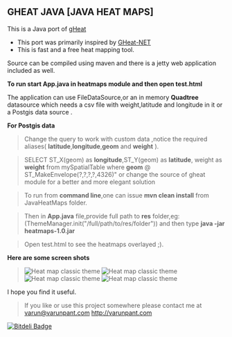 GHEAT JAVA [JAVA HEAT MAPS]
---------------

This is a Java port of [gHeat](http://code.google.com/p/gheat/)

  - This port was primarily inspired by [GHeat-NET](http://www.codeproject.com/Articles/88956/GHeat-NET)
  - This is fast and a free heat mapping tool.

Source can be compiled using maven and there is a jetty web application included as well.

**To run start App.java in heatmaps module and then open test.html**

 The application can use FileDataSource,or an in memory **Quadtree** datasource which needs a csv file with weight,latitude and longitude in it or a Postgis data source .

**For Postgis data**

>Change the query to work with custom data ,notice the required aliases( **latitude**,**longitude**,**geom** and **weight** ).

>SELECT ST_X(geom) as **longitude**,ST_Y(geom) as **latitude**, weight as **weight** from mySpatialTable where **geom** @ ST_MakeEnvelope(?,?,?,?,4326)" or change the source of gheat module for a better and more elegant solution

>To run from **command line**,one can issue **mvn clean install** from JavaHeatMaps folder.

>Then in **App.java** file,provide full path to **res** folder,eg:(ThemeManager.init("/full/path/to/res/folder")) and then type **java -jar heatmaps-1.0.jar**

>Open test.html to see the heatmaps overlayed ;).

**Here are some screen shots**
>![Heat map classic theme](https://github.com/varunpant/GHEAT-JAVA/blob/master/screenshots/heatmap%201.PNG?raw=true "Classic Theme")
![Heat map classic theme](https://github.com/varunpant/GHEAT-JAVA/blob/master/screenshots/heatmap%202.PNG?raw=true "Fire Theme")
>![Heat map classic theme](https://github.com/varunpant/GHEAT-JAVA/blob/master/screenshots/heatmap%203.PNG?raw=true "Neo Theme")
![Heat map classic theme](https://github.com/varunpant/GHEAT-JAVA/blob/master/screenshots/heatmap%204.PNG?raw=true "Custom Theme")

I hope you find it useful.

>If you like or use this project somewhere please contact me at
varun@varunpant.com
>http://varunpant.com


[![Bitdeli Badge](https://d2weczhvl823v0.cloudfront.net/varunpant/gheat-java/trend.png)](https://bitdeli.com/free "Bitdeli Badge")

